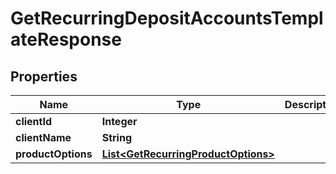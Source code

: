 
# GetRecurringDepositAccountsTemplateResponse

## Properties
Name | Type | Description | Notes
------------ | ------------- | ------------- | -------------
**clientId** | **Integer** |  |  [optional]
**clientName** | **String** |  |  [optional]
**productOptions** | [**List&lt;GetRecurringProductOptions&gt;**](GetRecurringProductOptions.md) |  |  [optional]




